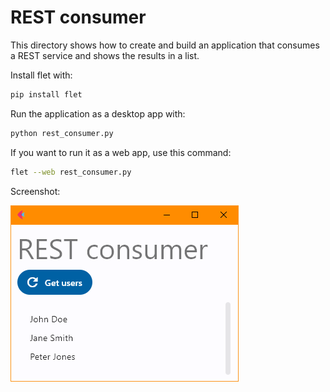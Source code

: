 # REST consumer

This directory shows how to create and build an application that consumes a REST
service and shows the results in a list.

Install flet with:

```bash
pip install flet
```

Run the application as a desktop app with:

```bash
python rest_consumer.py
```

If you want to run it as a web app, use this command:

```bash
flet --web rest_consumer.py
```

Screenshot:

![Screenshot](../.screenshots/rest_consumer.png)
